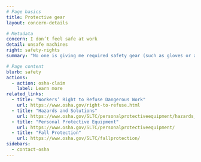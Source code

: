 ```yaml
---
# Page basics
title: Protective gear
layout: concern-details

# Metadata
concern: I don’t feel safe at work
detail: unsafe machines
right: safety-rights
summary: "No one is giving me required safety gear (such as gloves or a harness and lifeline)"

# Page content
blurb: safety
actions:
  - action: osha-claim
    label: Learn more
related_links:
  - title: "Workers’ Right to Refuse Dangerous Work"
    url: https://www.osha.gov/right-to-refuse.html
  - title: "Hazards and Solutions"
    url: https://www.osha.gov/SLTC/personalprotectiveequipment/hazards_solutions.html
  - title: "Personal Protective Equipment"
    url: https://www.osha.gov/SLTC/personalprotectiveequipment/
  - title: "Fall Protection"
    url: https://www.osha.gov/SLTC/fallprotection/
sidebars:
  - contact-osha
---
```

